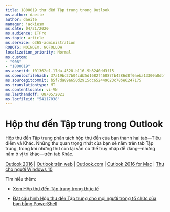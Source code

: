 ```yaml
---
title: 1800019 thư đến Tập trung trong Outlook
ms.author: daeite
author: daeite
manager: jackiesm
ms.date: 04/21/2020
ms.audience: ITPro
ms.topic: article
ms.service: o365-administration
ROBOTS: NOINDEX, NOFOLLOW
localization_priority: Normal
ms.custom:
- "908"
- "1800019"
ms.assetid: f01362e1-17da-4528-b116-9b3240dd3f15
ms.openlocfilehash: 37a19bc27b04cdb5d1682f46087fb4286d8f0aeba13300a0dbf3ca549d9dd402
ms.sourcegitcommit: b5f7da89a650d2915dc652449623c78be6247175
ms.translationtype: MT
ms.contentlocale: vi-VN
ms.lasthandoff: 08/05/2021
ms.locfileid: "54117038"
---
```

# <a name="focused-inbox-in-outlook"></a>Hộp thư đến Tập trung trong Outlook

Hộp thư đến Tập trung phân tách hộp thư đến của bạn thành hai tab—Tiêu điểm và Khác. Những thư quan trọng nhất của bạn sẽ nằm trên tab Tập trung, trong khi những thư còn lại vẫn có thể truy nhập dễ dàng—nhưng nằm ở vị trí khác—trên tab Khác.
  
[Outlook 2016](https://go.microsoft.com/fwlink/p/?linkid=2002112&amp;clcid=0x409)  |  [Outlook trên web](https://go.microsoft.com/fwlink/p/?linkid=2002113&amp;clcid=0x409)  |  [Outlook.com](https://go.microsoft.com/fwlink/p/?linkid=2002012&amp;clcid=0x409)  |  [Outlook 2016 for Mac](https://go.microsoft.com/fwlink/p/?linkid=2002013&amp;clcid=0x409)  |  [Thư cho người Windows 10](https://go.microsoft.com/fwlink/p/?linkid=2001919&amp;clcid=0x409)
  
Tìm hiểu thêm:
  
- [Xem Hộp thư đến Tập trung trong thực tế](https://go.microsoft.com/fwlink/p/?linkid=2002212&amp;clcid=0x409)

- [Đặt cấu hình Hộp thư đến Tập trung cho mọi người trong tổ chức của bạn bằng PowerShell](https://go.microsoft.com/fwlink/p/?linkid=2002308&amp;clcid=0x409)
